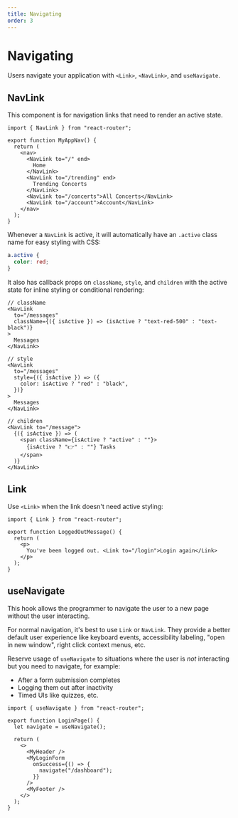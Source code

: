 ```yaml
---
title: Navigating
order: 3
---
```


# Navigating

Users navigate your application with `<Link>`, `<NavLink>`, and `useNavigate`.

## NavLink

This component is for navigation links that need to render an active state.

```tsx
import { NavLink } from "react-router";

export function MyAppNav() {
  return (
    <nav>
      <NavLink to="/" end>
        Home
      </NavLink>
      <NavLink to="/trending" end>
        Trending Concerts
      </NavLink>
      <NavLink to="/concerts">All Concerts</NavLink>
      <NavLink to="/account">Account</NavLink>
    </nav>
  );
}
```

Whenever a `NavLink` is active, it will automatically have an `.active` class name for easy styling with CSS:

```css
a.active {
  color: red;
}
```

It also has callback props on `className`, `style`, and `children` with the active state for inline styling or conditional rendering:

```tsx
// className
<NavLink
  to="/messages"
  className={({ isActive }) => (isActive ? "text-red-500" : "text-black")}
>
  Messages
</NavLink>
```

```tsx
// style
<NavLink
  to="/messages"
  style={({ isActive }) => ({
    color: isActive ? "red" : "black",
  })}
>
  Messages
</NavLink>
```

```tsx
// children
<NavLink to="/message">
  {({ isActive }) => (
    <span className={isActive ? "active" : ""}>
      {isActive ? "👉" : ""} Tasks
    </span>
  )}
</NavLink>
```

## Link

Use `<Link>` when the link doesn't need active styling:

```tsx
import { Link } from "react-router";

export function LoggedOutMessage() {
  return (
    <p>
      You've been logged out. <Link to="/login">Login again</Link>
    </p>
  );
}
```

## useNavigate

This hook allows the programmer to navigate the user to a new page without the user interacting.

For normal navigation, it's best to use `Link` or `NavLink`. They provide a better default user experience like keyboard events, accessibility labeling, "open in new window", right click context menus, etc.

Reserve usage of `useNavigate` to situations where the user is _not_ interacting but you need to navigate, for example:

- After a form submission completes
- Logging them out after inactivity
- Timed UIs like quizzes, etc.

```tsx
import { useNavigate } from "react-router";

export function LoginPage() {
  let navigate = useNavigate();

  return (
    <>
      <MyHeader />
      <MyLoginForm
        onSuccess={() => {
          navigate("/dashboard");
        }}
      />
      <MyFooter />
    </>
  );
}
```
